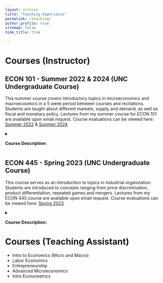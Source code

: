```yaml
---
layout: archive
title: "Teaching Experience"
permalink: /teaching/
author_profile: true
sitemap: false
hide_title: true

---
```

<!--style="margin-top: 1.5rem;"-->
<h1 >Courses (Instructor)</h1>


<h2>ECON 101 - Summer 2022 & 2024 (UNC Undergraduate Course)</h2>

This summer course covers introductory topics in microeconomics and macroecoomics in a 5 week period between courses and recitations. Students are taught about different markets, supply and demand, as well as fiscal and monetary policy. Lectures from my summer course for ECON 101 are available upon email request. Course evaluations can be viewed here:
[Summer 2022](http://iphadke.github.io/files/ECON101_Summer2022_Main.pdf) & [Summer 2024](http://iphadke.github.io/files/ECON101_Summer2024.pdf)

<details>
<summary>

<b>Course Description:</b> 
</summary>
Introduction to fundamental issues in economics including competition, scarcity, opportunity cost, resource allocation, unemployment, inflation, and the determination of prices. 
</details>


<h2>ECON 445 - Spring 2023 (UNC Undergraduate Course)</h2>

This course serves as an introduction to topics in industrial organization. Students are introduced to concepts ranging from price discrimination, product differentiation, repeated games and mergers. Lectures from my ECON 445 course are available upon email request. Course evaluations can be viewed here: [Spring 2023](http://iphadke.github.io/files/Econ445_Main.pdf).

<details>
<summary>

<b>Course Description:</b> 
</summary>
 The course covers the causes and consequences of firms' strategic behavior, focusing on situations in which firms have market power. The main analytical tools are microeconomic theory and game theory. Topics covered include: pricing, product design, imperfect competition, collusion and cartels, firm-to-firm supply relationships, mergers, and antitrust policy. 
 </details>



<h1 style="margin-top: 1.5rem;">Courses (Teaching Assistant)</h1>

* Intro to Economics (Micro and Macro)
* Labor Economics
* Entrepreneurship
* Advanced Microeconomics
* Intro Econometrics

<!-- - Selected student evaluations below - Full evaluations here: [Summer 2022](http://iphadke.github.io/files/ECON101_Summer2022_Main.pdf) & [Summer 2024](http://iphadke.github.io/files/ECON101_Summer2024.pdf).-->